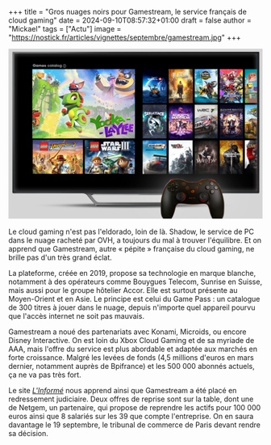 +++
title = "Gros nuages noirs pour Gamestream, le service français de cloud gaming"
date = 2024-09-10T08:57:32+01:00
draft = false
author = "Mickael"
tags = ["Actu"]
image = "https://nostick.fr/articles/vignettes/septembre/gamestream.jpg"
+++

![Gamestream](gamestream.jpg "")

Le cloud gaming n'est pas l'eldorado, loin de là. Shadow, le service de PC dans le nuage racheté par OVH, a toujours du mal à trouver l'équilibre. Et on apprend que Gamestream, autre « pépite » française du cloud gaming, ne brille pas d'un très grand éclat.

La plateforme, créée en 2019, propose sa technologie en marque blanche, notamment à des opérateurs comme Bouygues Telecom, Sunrise en Suisse, mais aussi pour le groupe hôtelier Accor. Elle est surtout présente au Moyen-Orient et en Asie. Le principe est celui du Game Pass : un catalogue de 300 titres à jouer dans le nuage, depuis n'importe quel appareil pourvu que l'accès internet ne soit pas mauvais.

Gamestream a noué des partenariats avec Konami, Microids, ou encore Disney Interactive. On est loin du Xbox Cloud Gaming et de sa myriade de AAA, mais l'offre du service est plus abordable et adaptée aux marchés en forte croissance. Malgré les levées de fonds (4,5 millions d'euros en mars dernier, notamment auprès de Bpifrance) et les 500 000 abonnés actuels, ça ne va pas très fort.

Le site *[L'Informé](https://www.linforme.com/tech-telecom/article/gamestream-le-netflix-francais-du-jeu-video-en-redressement-judiciaire_2012.html)* nous apprend ainsi que Gamestream a été placé en redressement judiciaire. Deux offres de reprise sont sur la table, dont une de Netgem, un partenaire, qui propose de reprendre les actifs pour 100 000 euros ainsi que 8 salariés sur les 39 que compte l'entreprise. On en saura davantage le 19 septembre, le tribunal de commerce de Paris devant rendre sa décision.